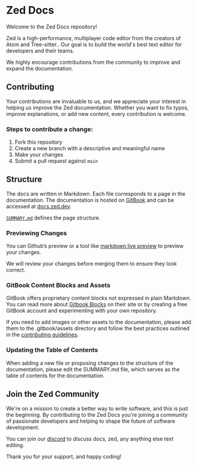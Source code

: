 # Zed Docs
Welcome to the Zed Docs repository! 

Zed is a high-performance, multiplayer code editor from the creators of Atom and Tree-sitter.. Our goal is to build the world's best text editor for developers and their teams.

We highly encourage contributions from the community to improve and expand the documentation.

## Contributing
Your contributions are invaluable to us, and we appreciate your interest in helping us improve the Zed documentation. Whether you want to fix typos, improve explanations, or add new content, every contribution is welcome. 

### Steps to contribute a change:

1. Fork this repository
2. Create a new branch with a descriptive and meaningful name
3. Make your changes
4. Submit a pull request against `main`

## Structure
The docs are written in Markdown. Each file corresponds to a page in the documentation. The documentation is hosted on [GitBook](https://www.gitbook.com/) and can be accessed at [docs.zed.dev](https://docs.zed.dev/general/readme). 

[`SUMMARY.md`](https://github.com/zed-industries/docs/blob/main/SUMMARY.md) defines the page structure.

### Previewing Changes

You can Github’s preview or a tool like [markdown live preview](https://markdownlivepreview.com/) to preview your changes.

We will review your changes before merging them to ensure they look correct.

### GitBook Content Blocks and Assets
GitBook offers proprietary content blocks not expressed in plain Markdown. You can read more about [Gitbook Blocks](https://docs.gitbook.com/content-creation/blocks) on their site or by creating a free GitBook account and experimenting with your own repository. 

If you need to add images or other assets to the documentation, please add them to the .gitbook/assets directory and follow the best practices outlined in the [contributing guidelines](https://github.com/zed-industries/docs/blob/main/CONTRIBUTING.md).

### Updating the Table of Contents
When adding a new file or proposing changes to the structure of the documentation, please edit the SUMMARY.md file, which serves as the table of contents for the documentation.

## Join the Zed Community
We're on a mission to create a better way to write software, and this is just the beginning. By contributing to the Zed Docs you're joining a community of passionate developers and helping to shape the future of software development. 

You can join our [discord](https://discord.gg/SSD9eJrn6s) to discuss docs, zed, any anything else text editing.

Thank you for your support, and happy coding!
